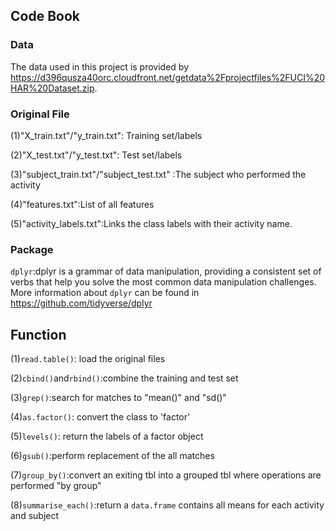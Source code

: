 ## Code Book

### Data

The data used in this project is provided by <https://d396qusza40orc.cloudfront.net/getdata%2Fprojectfiles%2FUCI%20HAR%20Dataset.zip>.

### Original File

(1)"X_train.txt"/"y_train.txt": Training set/labels

(2)"X_test.txt"/"y_test.txt": Test set/labels

(3)"subject_train.txt"/"subject_test.txt" :The subject who performed the activity

(4)"features.txt":List of all features

(5)"activity_labels.txt":Links the class labels with their activity name.

### Package

`dplyr`:dplyr is a grammar of data manipulation, providing a consistent set of verbs that help you solve the most common data manipulation challenges. More information about `dplyr` can be found in <https://github.com/tidyverse/dplyr>

## Function

(1)`read.table()`: load the original files

(2)`cbind()`and`rbind()`:combine the training and test set

(3)`grep()`:search for matches to "mean()" and "sd()"

(4)`as.factor()`: convert the class to 'factor'

(5)`levels()`: return the labels of a factor object

(6)`gsub()`:perform replacement of the all matches 

(7)`group_by()`:convert an exiting tbl into a grouped tbl where operations are performed "by group"

(8)`summarise_each()`:return a `data.frame` contains all means for each activity and subject


